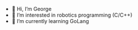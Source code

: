 - 👋 Hi, I’m George
- 👀 I’m interested in robotics programming (C/C++)
- 🌱 I’m currently learning GoLang
